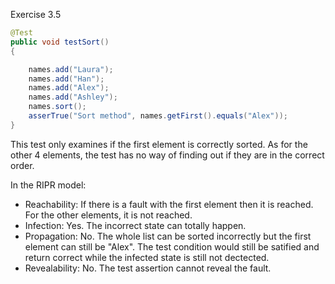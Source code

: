 Exercise 3.5


```Java
@Test
public void testSort()
{

	names.add("Laura");
	names.add("Han");
	names.add("Alex");
	names.add("Ashley");
	names.sort();
	asserTrue("Sort method", names.getFirst().equals("Alex"));
}

```

This test only examines if the first element is correctly sorted. As for the other 4 elements, the test has no way of finding out if they are in the correct order.

In the RIPR model:

- Reachability: If there is a fault with the first element then it is reached. For the other elements, it is not reached.
- Infection: Yes. The incorrect state can totally happen. 
- Propagation: No. The whole list can be sorted incorrectly but the first element can still be "Alex". The test condition would still be satified and return correct while the infected state is still not dectected.
- Revealability: No. The test assertion cannot reveal the fault.